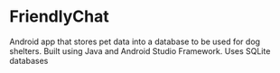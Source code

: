 # FriendlyChat

Android app that stores pet data into a database to be used for dog shelters. Built using Java and Android Studio Framework. Uses SQLite databases
